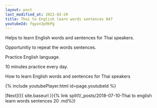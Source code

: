 ```yaml
---
layout: post
last_modified_at: 2021-03-29
title: Thai to English learn words sentences 847 
youtubeId: fqyon3p9kPg
---
```

 
 
Helps to learn English words and sentences for Thai speakers.

Opportunitiy to repeat the words sentences. 

Practice English language. 
 
10 minutes practice every day. 
 
How to learn English words and sentences for Thai speakers 
 
{% include youtubePlayer.html id=page.youtubeId %}
 
 
[Next]({{ site.baseurl }}{% link  split1/_posts/2018-07-10-Thai to english learn words sentences 20 .md%})
 

